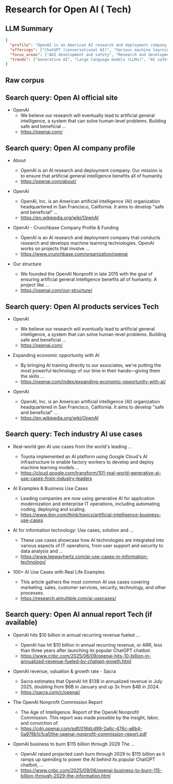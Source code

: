 # Research for  Open AI ( Tech)

## LLM Summary

```json
{
  "profile": "OpenAI is an American AI research and deployment company headquartered in San Francisco.  Its mission is to ensure artificial general intelligence (AGI) benefits all of humanity.  Founded as a non-profit, it has since transitioned to a for-profit model, achieving significant revenue growth fueled by products like ChatGPT.  The company invests heavily in research and development, projecting substantial future spending.",
  "offerings": ["ChatGPT (conversational AI)", "Various machine learning technologies and models (details unspecified in provided text)", "AI research and development services"],
  "focus_areas": ["AGI development and safety", "Research and development", "Product development and deployment", "Expanding economic opportunity through AI training"],
  "trends": ["Generative AI", "Large language models (LLMs)", "AI safety and ethics", "Rapid growth and investment in AI", "AI's impact on various industries (e.g., IT, manufacturing)"]
}
```

## Raw corpus

## Search query:  Open AI official site

- OpenAI
  - We believe our research will eventually lead to artificial general intelligence, a system that can solve human-level problems. Building safe and beneficial ...
  - https://openai.com/

## Search query:  Open AI company profile

- About
  - OpenAI is an AI research and deployment company. Our mission is to ensure that artificial general intelligence benefits all of humanity.
  - https://openai.com/about/

- OpenAI
  - OpenAI, Inc. is an American artificial intelligence (AI) organization headquartered in San Francisco, California. It aims to develop "safe and beneficial" ...
  - https://en.wikipedia.org/wiki/OpenAI

- OpenAI - Crunchbase Company Profile & Funding
  - OpenAI is an AI research and deployment company that conducts research and develops machine learning technologies. OpenAI works on projects that involve ...
  - https://www.crunchbase.com/organization/openai

- Our structure
  - We founded the OpenAI Nonprofit in late 2015 with the goal of ensuring artificial general intelligence benefits all of humanity. A project like ...
  - https://openai.com/our-structure/

## Search query:  Open AI products services  Tech

- OpenAI
  - We believe our research will eventually lead to artificial general intelligence, a system that can solve human-level problems. Building safe and beneficial ...
  - https://openai.com/

- Expanding economic opportunity with AI
  - By bringing AI training directly to our associates, we're putting the most powerful technology of our time in their hands—giving them the skills ...
  - https://openai.com/index/expanding-economic-opportunity-with-ai/

- OpenAI
  - OpenAI, Inc. is an American artificial intelligence (AI) organization headquartered in San Francisco, California. It aims to develop "safe and beneficial" ...
  - https://en.wikipedia.org/wiki/OpenAI

## Search query:  Tech industry AI use cases

- Real-world gen AI use cases from the world's leading ...
  - Toyota implemented an AI platform using Google Cloud's AI infrastructure to enable factory workers to develop and deploy machine learning models ...
  - https://cloud.google.com/transform/101-real-world-generative-ai-use-cases-from-industry-leaders

- AI Examples & Business Use Cases
  - Leading companies are now using generative AI for application modernization and enterprise IT operations, including automating coding, deploying and scaling.
  - https://www.ibm.com/think/topics/artificial-intelligence-business-use-cases

- AI for information technology: Use cases, solution and ...
  - These use cases showcase how AI technologies are integrated into various aspects of IT operations, from user support and security to data analysis and ...
  - https://www.leewayhertz.com/ai-use-cases-in-information-technology/

- 100+ AI Use Cases with Real Life Examples
  - This article gathers the most common AI use cases covering marketing, sales, customer services, security, technology, and other processes.
  - https://research.aimultiple.com/ai-usecases/

## Search query:  Open AI annual report  Tech (if available)

- OpenAI hits $10 billion in annual recurring revenue fueled ...
  - OpenAI has hit $10 billion in annual recurring revenue, or ARR, less than three years after launching its popular ChatGPT chatbot.
  - https://www.cnbc.com/2025/06/09/openai-hits-10-billion-in-annualized-revenue-fueled-by-chatgpt-growth.html

- OpenAI revenue, valuation & growth rate - Sacra
  - Sacra estimates that OpenAI hit $13B in annualized revenue in July 2025, doubling from $6B in January and up 3x from $4B in 2024.
  - https://sacra.com/c/openai/

- The OpenAI Nonprofit Commission Report
  - The Age of Intelligence. Report of the OpenAI Nonprofit Commission. This report was made possible by the insight, labor, and conviction of.
  - https://cdn.openai.com/pdf/016dcd99-2a6c-476c-a6b4-0a976b1c1ca1/the-openai-nonprofit-commission-report.pdf

- OpenAI business to burn $115 billion through 2029 The ...
  - OpenAI raised projected cash burn through 2029 to $115 billion as it ramps up spending to power the AI behind its popular ChatGPT chatbot, ...
  - https://www.cnbc.com/2025/09/06/openai-business-to-burn-115-billion-through-2029-the-information.html



